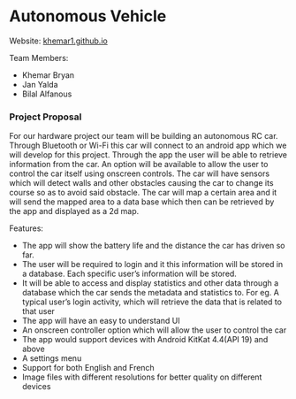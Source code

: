 <h1> Autonomous Vehicle </h1>

<p>Website: <a href="https://khemar1.github.io/">khemar1.github.io</a></p>
<p>Team Members:</p>
 <ul>
  <li>Khemar Bryan</li>
  <li>Jan Yalda</li>
  <li>Bilal Alfanous</li>
 </ul>

<h3>Project Proposal</h3>


<p>For our hardware project our team will be building an autonomous RC car. Through Bluetooth or Wi-Fi this car will connect to an android app which we will develop for this project. Through the app the user will be able to retrieve information from the car. An option will be available to allow the user to control the car itself using onscreen controls. The car will have sensors which will detect walls and other obstacles causing the car to change its course so as to avoid said obstacle. The car will map a certain area and it will send the mapped area to a data base which then can be retrieved by the app and displayed as a 2d map.</p>  
<p>Features:</p>
 <ul>
  <li>The app will show the battery life and the distance the car has driven so far.</li>
  <li>The user will be required to login and it this information will be stored in a database. Each specific user’s information will be stored.</li>
  <li>It will be able to access and display statistics and other data through a database which the car sends the metadata and statistics to. For eg. A typical user’s login activity, which will retrieve the data that is related to that user</li> 
  <li>The app will have an easy to understand UI</li>
  <li>An onscreen controller option which will allow the user to control the car</li>
  <li>The app would support devices with Android KitKat 4.4(API 19) and above</li>
  <li>A settings menu</li>
  <li>Support for both English and French</li>
  <li>Image files with different resolutions for better quality on different devices</li> 
 </ul>






